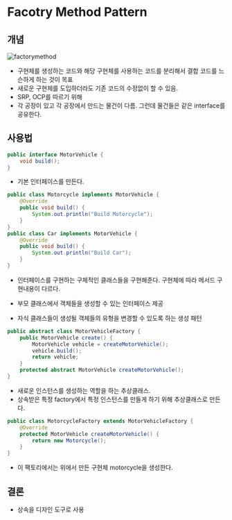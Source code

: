 # Facotry Method Pattern

## 개념
![factorymethod](../../images/architecture/factorymethod.png)

- 구현체를 생성하는 코드와 해당 구현체를 사용하는 코드를 분리해서 결합 코드를 느슨하게 하는 것이 목표
- 새로운 구현체를 도입하더라도 기존 코드의 수정없이 할 수 있음.
- SRP, OCP를 따르기 위해
- 각 공장이 있고 각 공장에서 만드는 물건이 다름. 그런데 물건들은 같은 interface를 공유한다.

## 사용법
```java
public interface MotorVehicle {
    void build();
}
```
- 기본 인터페이스를 만든다. 

```java
public class Motorcycle implements MotorVehicle {
    @Override
    public void build() {
        System.out.println("Build Motorcycle");
    }
}
public class Car implements MotorVehicle {
    @Override
    public void build() {
        System.out.println("Build Car");
    }
}
```
- 인터페이스를 구현하는 구체적인 클래스들을 구현해준다. 구현체에 따라 메서드 구현내용이 다르다.

- 부모 클래스에서 객체들을 생성할 수 있는 인터페이스 제공
- 자식 클래스들이 생성될 객체들의 유형을 변경할 수 있도록 하는 생성 패턴

```java
public abstract class MotorVehicleFactory {
    public MotorVehicle create() {
        MotorVehicle vehicle = createMotorVehicle();
        vehicle.build();
        return vehicle;
    }
    protected abstract MotorVehicle createMotorVehicle();
}
```
- 새로운 인스턴스를 생성하는 역할을 하는 추상클래스.
- 상속받은 특정 factory에서 특정 인스턴스를 만들게 하기 위해 추상클래스로 만든다.

```java
public class MotorcycleFactory extends MotorVehicleFactory {
    @Override
    protected MotorVehicle createMotorVehicle() {
        return new Motorcycle();
    }
}
```
- 이 팩토리에서는 위에서 만든 구현체 motorcycle을 생성한다.

## 결론
- 상속을 디자인 도구로 사용